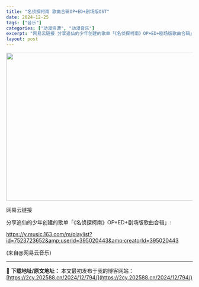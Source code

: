 ```yaml
---
title: "名侦探柯南 歌曲合辑OP+ED+剧场版OST"
date: 2024-12-25
tags: ["音乐"]
categories: ["动漫资源", "动漫音乐"]
excerpt: "网易云链接 分享追仙的少年创建的歌单「《名侦探柯南》OP+ED+剧场版歌曲合辑」: https://y.music.163.com/m/playlist?id=7523723652&amp;userid=395020443&amp;creatorId=395020443 (来自@网易云音乐)"
layout: post
---
```


<img class="aligncenter size-full wp-image-802" src="https://2cy.202588.cn/wp-content/uploads/2024/12/2024122508030110.webp" alt="" width="600" height="400" />

网易云链接

分享追仙的少年创建的歌单「《名侦探柯南》OP+ED+剧场版歌曲合辑」:

https://y.music.163.com/m/playlist?id=7523723652&amp;userid=395020443&amp;creatorId=395020443

(来自@网易云音乐)

---
📖 **下载地址/原文地址：** 本文最初发布于我的博客网站：[https://2cy.202588.cn/2024/12/794/](https://2cy.202588.cn/2024/12/794/)
